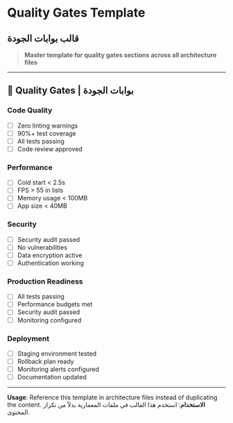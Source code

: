# Quality Gates Template
## قالب بوابات الجودة

> **Master template for quality gates sections across all architecture files**

---

## 🚪 **Quality Gates | بوابات الجودة**

### **Code Quality**
- [ ] Zero linting warnings
- [ ] 90%+ test coverage
- [ ] All tests passing
- [ ] Code review approved

### **Performance**
- [ ] Cold start < 2.5s
- [ ] FPS > 55 in lists
- [ ] Memory usage < 100MB
- [ ] App size < 40MB

### **Security**
- [ ] Security audit passed
- [ ] No vulnerabilities
- [ ] Data encryption active
- [ ] Authentication working

### **Production Readiness**
- [ ] All tests passing
- [ ] Performance budgets met
- [ ] Security audit passed
- [ ] Monitoring configured

### **Deployment**
- [ ] Staging environment tested
- [ ] Rollback plan ready
- [ ] Monitoring alerts configured
- [ ] Documentation updated

---

**Usage**: Reference this template in architecture files instead of duplicating the content.
**الاستخدام**: استخدم هذا القالب في ملفات المعمارية بدلاً من تكرار المحتوى.